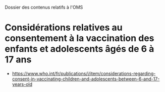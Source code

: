 Dossier des contenus relatifs à l'OMS

# Considérations relatives au consentement à la vaccination des enfants et adolescents âgés de 6 à 17 ans
* https://www.who.int/fr/publications/i/item/considerations-regarding-consent-in-vaccinating-children-and-adolescents-between-6-and-17-years-old
